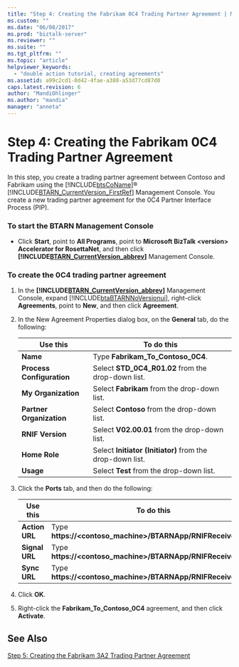 ```yaml
---
title: "Step 4: Creating the Fabrikam 0C4 Trading Partner Agreement | Microsoft Docs"
ms.custom: ""
ms.date: "06/08/2017"
ms.prod: "biztalk-server"
ms.reviewer: ""
ms.suite: ""
ms.tgt_pltfrm: ""
ms.topic: "article"
helpviewer_keywords: 
  - "double action tutorial, creating agreements"
ms.assetid: a99c2cd1-0d42-4fae-a380-a53d77cd87d0
caps.latest.revision: 6
author: "MandiOhlinger"
ms.author: "mandia"
manager: "anneta"
---
```

# Step 4: Creating the Fabrikam 0C4 Trading Partner Agreement
In this step, you create a trading partner agreement between Contoso and Fabrikam using the [!INCLUDE[btsCoName](../../includes/btsconame-md.md)]® [!INCLUDE[BTARN_CurrentVersion_FirstRef](../../includes/btarn-currentversion-firstref-md.md)] Management Console. You create a new trading partner agreement for the 0C4 Partner Interface Process (PIP).  

### To start the BTARN Management Console  

- Click **Start**, point to **All Programs**, point to **Microsoft BizTalk \<version\> Accelerator for RosettaNet**, and then click **[!INCLUDE[BTARN_CurrentVersion_abbrev](../../includes/btarn-currentversion-abbrev-md.md)]** Management Console.  

### To create the 0C4 trading partner agreement  

1. In the **[!INCLUDE[BTARN_CurrentVersion_abbrev](../../includes/btarn-currentversion-abbrev-md.md)]** Management Console, expand [!INCLUDE[btaBTARNNoVersionui](../../includes/btabtarnnoversionui-md.md)], right-click **Agreements**, point to **New**, and then click **Agreement**.  

2. In the New Agreement Properties dialog box, on the **General** tab, do the following:  


   |         Use this          |                        To do this                         |
   |---------------------------|-----------------------------------------------------------|
   |         **Name**          |             Type **Fabrikam_To_Contoso_0C4**.             |
   | **Process Configuration** |    Select **STD_0C4_R01.02** from the drop-down list.     |
   |    **My Organization**    |       Select **Fabrikam** from the drop-down list.        |
   | **Partner Organization**  |        Select **Contoso** from the drop-down list.        |
   |     **RNIF Version**      |       Select **V02.00.01** from the drop-down list.       |
   |       **Home Role**       | Select **Initiator (Initiator)** from the drop-down list. |
   |         **Usage**         |         Select **Test** from the drop-down list.          |


3. Click the **Ports** tab, and then do the following:  


   |    Use this    |                          To do this                           |
   |----------------|---------------------------------------------------------------|
   | **Action URL** | Type **https://<contoso_machine>/BTARNApp/RNIFReceive.aspx**. |
   | **Signal URL** | Type **https://<contoso_machine>/BTARNApp/RNIFReceive.aspx**. |
   |  **Sync URL**  | Type **https://<contoso_machine>/BTARNApp/RNIFReceive.aspx**. |


4. Click **OK**.  

5. Right-click the **Fabrikam_To_Contoso_0C4** agreement, and then click **Activate**.  

## See Also  
 [Step 5: Creating the Fabrikam 3A2 Trading Partner Agreement](../../adapters-and-accelerators/accelerator-rosettanet/step-5-creating-the-fabrikam-3a2-trading-partner-agreement.md)